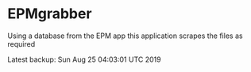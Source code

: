# EPMgrabber
Using a database from the EPM app this application scrapes the files as required


Latest backup: Sun Aug 25 04:03:01 UTC 2019
